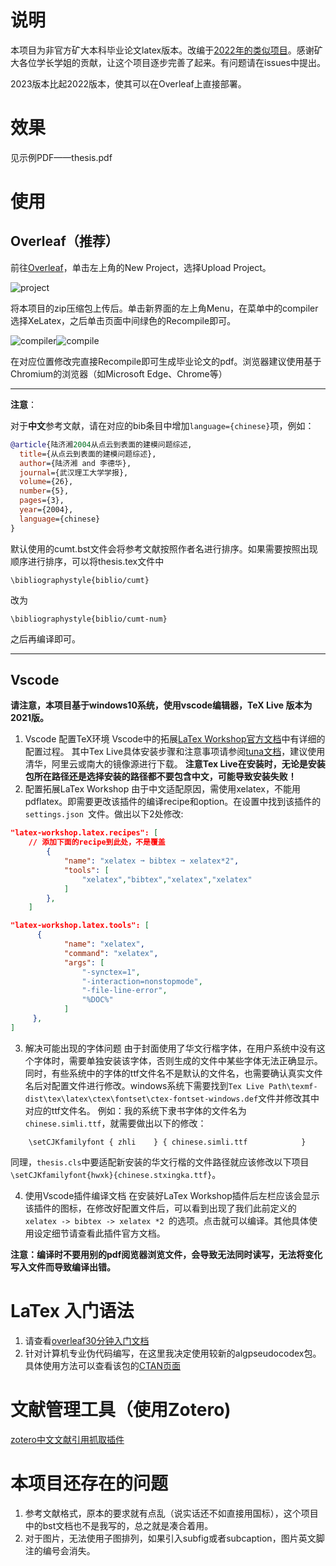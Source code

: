 # 说明
本项目为非官方矿大本科毕业论文latex版本。改编于[2022年的类似项目](https://github.com/Lighter207/CUMT-undergraduate-latex-template2022)。感谢矿大各位学长学姐的贡献，让这个项目逐步完善了起来。有问题请在issues中提出。

2023版本比起2022版本，使其可以在Overleaf上直接部署。

# 效果
见示例PDF——thesis.pdf

# 使用

## Overleaf（推荐）

前往[Overleaf](https://www.overleaf.com/)，单击左上角的New Project，选择Upload Project。

![project](https://github.com/Tony-Lowe/CUMT-undergraduate-latex-template2023/blob/master/Introduction/screenshot1.png)

将本项目的zip压缩包上传后。单击新界面的左上角Menu，在菜单中的compiler选择XeLatex，之后单击页面中间绿色的Recompile即可。

![compiler](https://github.com/Tony-Lowe/CUMT-undergraduate-latex-template2023/blob/master/Introduction/screenshot2.png)![compile](https://github.com/Tony-Lowe/CUMT-undergraduate-latex-template2023/blob/master/Introduction/screenshot3.png)

在对应位置修改完直接Recompile即可生成毕业论文的pdf。浏览器建议使用基于Chromium的浏览器（如Microsoft Edge、Chrome等）

---

**注意**：

对于**中文**参考文献，请在对应的bib条目中增加`language={chinese}`项，例如：
```bib
@article{陆济湘2004从点云到表面的建模问题综述,
  title={从点云到表面的建模问题综述},
  author={陆济湘 and 李德华},
  journal={武汉理工大学学报},
  volume={26},
  number={5},
  pages={3},
  year={2004},
  language={chinese}
}
```

默认使用的cumt.bst文件会将参考文献按照作者名进行排序。如果需要按照出现顺序进行排序，可以将thesis.tex文件中
```Tex
\bibliographystyle{biblio/cumt}
```
改为
```Tex
\bibliographystyle{biblio/cumt-num}
```
 之后再编译即可。
 
---

## Vscode
**请注意，本项目基于windows10系统，使用vscode编辑器，TeX Live 版本为2021版。**
1. Vscode 配置TeX环境
Vscode中的拓展[LaTex Workshop官方文档](https://github.com/James-Yu/LaTeX-Workshop/wiki/Install#installation)中有详细的配置过程。
其中Tex Live具体安装步骤和注意事项请参阅[tuna文档](https://mirrors.tuna.tsinghua.edu.cn/help/CTAN/)，建议使用清华，阿里云或南大的镜像源进行下载。
**注意Tex Live在安装时，无论是安装包所在路径还是选择安装的路径都不要包含中文，可能导致安装失败！**
2. 配置拓展LaTex Workshop
由于中文适配原因，需使用xelatex，不能用pdflatex。即需要更改该插件的编译recipe和option。在设置中找到该插件的 `settings.json `文件。做出以下2处修改:
```json
"latex-workshop.latex.recipes": [
    // 添加下面的recipe到此处，不是覆盖
        {
            "name": "xelatex ➞ bibtex ➞ xelatex*2",
            "tools": [
                "xelatex","bibtex","xelatex","xelatex"
            ]
        },
    ]

"latex-workshop.latex.tools": [
      {
            "name": "xelatex",
            "command": "xelatex",
            "args": [
                "-synctex=1",
                "-interaction=nonstopmode",
                "-file-line-error",
                "%DOC%"
            ]
     },
]
```
3. 解决可能出现的字体问题
由于封面使用了华文行楷字体，在用户系统中没有这个字体时，需要单独安装该字体，否则生成的文件中某些字体无法正确显示。同时，有些系统中的字体的ttf文件名不是默认的文件名，也需要确认真实文件名后对配置文件进行修改。windows系统下需要找到`Tex Live Path\texmf-dist\tex\latex\ctex\fontset\ctex-fontset-windows.def`文件并修改其中对应的ttf文件名。
例如：我的系统下隶书字体的文件名为`chinese.simli.ttf`，就需要做出以下的修改：
```Tex
    \setCJKfamilyfont { zhli    } { chinese.simli.ttf            } 
```
同理，`thesis.cls`中要适配新安装的华文行楷的文件路径就应该修改以下项目`\setCJKfamilyfont{hwxk}{chinese.stxingka.ttf}`。

4. 使用Vscode插件编译文档
在安装好LaTex Workshop插件后左栏应该会显示该插件的图标，在修改好配置文件后，可以看到出现了我们此前定义的`xelatex -> bibtex -> xelatex *2 `的选项。点击就可以编译。其他具体使用设定细节请查看此插件官方文档。

**注意：编译时不要用别的pdf阅览器浏览文件，会导致无法同时读写，无法将变化写入文件而导致编译出错。**

# LaTex 入门语法
1. 请查看[overleaf30分钟入门文档](https://www.overleaf.com/learn/latex/Learn_LaTeX_in_30_minutes)
2. 针对计算机专业伪代码编写，在这里我决定使用较新的algpseudocodex包。具体使用方法可以查看该包的[CTAN页面](https://ctan.org/pkg/algpseudocodex)

# 文献管理工具（使用Zotero)
[zotero中文文献引用抓取插件](https://github.com/l0o0/translators_CN)

# 本项目还存在的问题
1. 参考文献格式，原本的要求就有点乱（说实话还不如直接用国标），这个项目中的bst文档也不是我写的，总之就是凑合着用。
2. 对于图片，无法使用子图排列，如果引入subfig或者subcaption，图片英文脚注的编号会消失。

